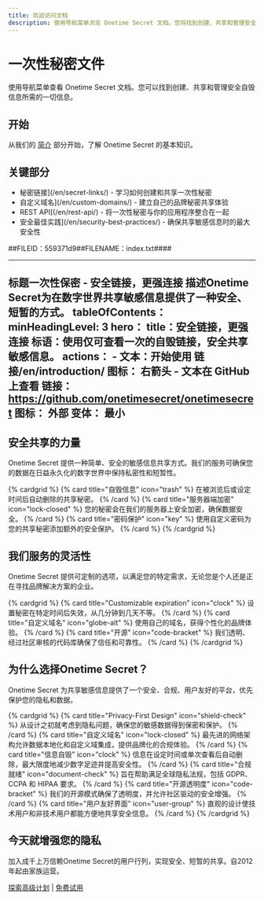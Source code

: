 ```yaml
---
title: 欢迎访问文档
description: 使用导航菜单浏览 Onetime Secret 文档。您将找到创建、共享和管理安全自毁信息所需的一切信息。
---
```


# 一次性秘密文件

使用导航菜单查看 Onetime Secret 文档。您可以找到创建、共享和管理安全自毁信息所需的一切信息。

## 开始

从我们的 [简介](/en/introduction/) 部分开始，了解 Onetime Secret 的基本知识。

## 关键部分

- 秘密链接](/en/secret-links/) - 学习如何创建和共享一次性秘密
- 自定义域名](/en/custom-domains/) - 建立自己的品牌秘密共享体验
- REST API](/en/rest-api/) - 将一次性秘密与你的应用程序整合在一起
- 安全最佳实践](/en/security-best-practices/) - 确保共享敏感信息时的最大安全性


##FILEID：559371d9##FILENAME：index.txt####

---
标题一次性保密 - 安全链接，更强连接
描述Onetime Secret为在数字世界共享敏感信息提供了一种安全、短暂的方式。
tableOfContents：
  minHeadingLevel: 3
hero：
  title：安全链接，更强连接
  标语：使用仅可查看一次的自毁链接，安全共享敏感信息。
  actions：
    - 文本：开始使用
      链接/en/introduction/
      图标： 右箭头
    - 文本在 GitHub 上查看
      链接： https://github.com/onetimesecret/onetimesecret
      图标： 外部
      变体： 最小
---

## 安全共享的力量

Onetime Secret 提供一种简单、安全的敏感信息共享方式。我们的服务可确保您的数据在日益永久化的数字世界中保持私密性和短暂性。

{% cardgrid %}
{% card title="自毁信息" icon="trash" %}
在被浏览后或设定时间后自动删除的共享秘密。
{% /card %}
{% card title="服务器端加密" icon="lock-closed" %}
您的秘密会在我们的服务器上安全加密，确保数据安全。
{% /card %}
{% card title="密码保护" icon="key" %}
使用自定义密码为您的共享秘密添加额外的安全保护。
{% /card %}
{% /cardgrid %}

## 我们服务的灵活性

Onetime Secret 提供可定制的选项，以满足您的特定需求，无论您是个人还是正在寻找品牌解决方案的企业。

{% cardgrid %}
{% card title="Customizable expiration" icon="clock" %}
设置秘密在特定时间后失效，从几分钟到几天不等。
{% /card %}
{% card title="自定义域名" icon="globe-alt" %}
使用自己的域名，获得个性化的品牌体验。
{% /card %}
{% card title="开源" icon="code-bracket" %}
我们透明、经过社区审核的代码库确保了信任和可靠性。
{% /card %}
{% /cardgrid %}

## 为什么选择Onetime Secret？

Onetime Secret 为共享敏感信息提供了一个安全、合规、用户友好的平台，优先保护您的隐私和数据。

{% cardgrid %}
{% card title="Privacy-First Design" icon="shield-check" %}
从设计之初就考虑到隐私问题，确保您的敏感数据得到保密和保护。
{% /card %}
{% card title="自定义域名" icon="lock-closed" %}
最先进的网络架构允许数据本地化和自定义域集成，提供品牌化的合规体验。
{% /card %}
{% card title="信息自毁" icon="clock" %}
信息在设定时间或单次查看后自动删除，最大限度地减少数字足迹并提高安全性。
{% /card %}
{% card title="合规就绪" icon="document-check" %}
旨在帮助满足全球隐私法规，包括 GDPR、CCPA 和 HIPAA 要求。
{% /card %}
{% card title="开源透明度" icon="code-bracket" %}
我们的开源模式确保了透明度，并允许社区驱动的安全增强。
{% /card %}
{% card title="用户友好界面" icon="user-group" %}
直观的设计使技术用户和非技术用户都能方便地共享安全信息。
{% /card %}
{% /cardgrid %}

## 今天就增强您的隐私

加入成千上万信赖Onetime Secret的用户行列，实现安全、短暂的共享。自2012年起由家族运营。

[探索高级计划](/en/pricing/) | [免费试用](/en/introduction/)
